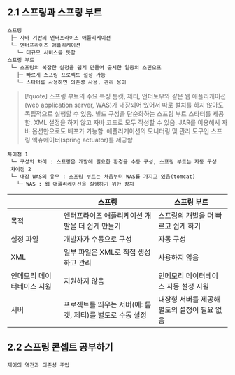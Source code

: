 ## 2.1 스프링과 스프링 부트
	스프링
	 ├─ 자바 기반의 엔터프라이즈 애플리케이션
	 └─ 엔터프라이즈 애플리케이션
	   └─ 대규모 서비스를 뜻함
	스프링 부트
	 └─ 스프링의 복잡한 설정을 쉽게 만들어 출시한 일종의 스핀오프
	   ├─ 빠르게 스프링 프로젝트 설정 가능
	   └─ 스타터를 사용하면 의존성 사용, 관리 용이

> [!quote]  스프링 부트의 주요 특징
> 톰캣, 제티, 언더토우와 같은 웹 애플리케이션(web application server, WAS)가 내장되어 있어서 따로 설치를 하지 않아도 독립적으로 실행할 수 있음.
>  빌드 구성을 단순화하는 스프링 부트 스타터를 제공함.
>  XML 설정을 하지 않고 자바 코드로 모두 작성할 수 있음.
>  JAR를 이용해서 자바 옵션만으로도 배포가 가능함.
>  애플리케이션의 모니터링 및 관리 도구인 스프링 액츄에이터(spring actuator)를 제공함

	차이점 1
	 └─ 구성의 차이 : 스프링은 개발에 필요한 환경을 수동 구성, 스프링 부트는 자동 구성
	 차이점 2
	 └─ 내장 WAS의 유무 : 스프링 부트는 처음부터 WAS를 가지고 있음(tomcat)
	   └─ WAS : 웹 애플리케이션을 실행하기 위한 장치

|                            | 스프링                                                    | 스프링 부트                          |
| -------------------------- | --------------------------------------------------------- | ------------------------------------ |
| 목적                       | 엔터프라이즈 애플리케이션 개발을 더 쉽게 만들기           | 스프링의 개발을 더 빠르고 쉽게 하기  |
| 설정 파일                  | 개발자가 수동으로 구성                                    | 자동 구성                            |
| XML                        | 일부 파일은 XML로 직접 생성하고 관리                      | 사용하지 않음                        |
| 인메모리 데이터베이스 지원 | 지원하지 않음                                             | 인메모리 데이터베이스 자동 설정 지원 |
| 서버                       | 프로젝트를 띄우는 서버(예: 톰캣, 제티)를 별도로 수동 설정 |    내장형 서버를 제공해 별도의 설정이 필요 없음          |

## 2.2 스프링 콘셉트 공부하기
	제어의 역전과 의존성 주입
	